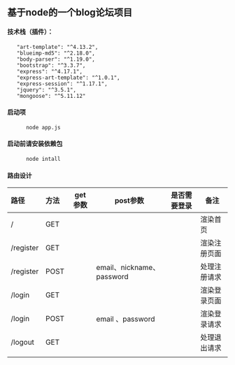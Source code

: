 ## 基于node的一个blog论坛项目

  #### 技术栈（插件）：    
       "art-template": "^4.13.2",
       "blueimp-md5": "^2.18.0",
       "body-parser": "^1.19.0",
       "bootstrap": "^3.3.7",
       "express": "^4.17.1",
       "express-art-template": "^1.0.1",
       "express-session": "^1.17.1",
       "jquery": "^3.5.1",
       "mongoose": "^5.11.12"  
  #### 启动项  
  ~~~
        node app.js 
  ~~~
  #### 启动前请安装依赖包  
  ~~~
        node intall
  ~~~
   #### 路由设计

| 路径      | 方法 | get参数 | post参数                  | 是否需要登录 | 备注         |
| :-------- | :--- | ------- | ------------------------- | ------------ | ------------ |
| /         | GET  |         |                           |              | 渲染首页     |
| /register | GET  |         |                           |              | 渲染注册页面 |
| /register | POST |         | email、nickname、password |              | 处理注册请求 |
| /login    | GET  |         |                           |              | 渲染登录页面 |
| /login    | POST |         | email 、password          |              | 渲染登录请求 |
| /logout   | GET  |         |                           |              | 处理退出请求 |
|           |      |         |                           |              |              |


